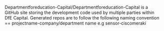 
Departmentforeducation-Capital/Departmentforeducation-Capital is a GitHub site storing the development code used by multiple parties within DfE Capital.
Generated repos are to follow the following naming convention == projectname-company/department name
e.g sensor-ciscomeraki


